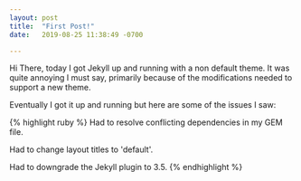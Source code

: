 ```yaml
---
layout: post
title:  "First Post!"
date:   2019-08-25 11:38:49 -0700

---
```

Hi There, today I got Jekyll up and running with a non default theme. It was quite annoying I must say,
primarily because of the modifications needed to support a new theme.

Eventually I got it up and running but here are some of the issues I saw:

{% highlight ruby %}
Had to resolve conflicting dependencies in my GEM file.

Had to change layout titles to 'default'.

Had to downgrade the Jekyll plugin to 3.5.
{% endhighlight %}
